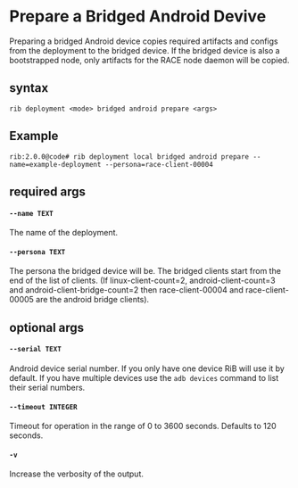 # Prepare a Bridged Android Devive

Preparing a bridged Android device copies required artifacts and configs from the deployment to the bridged device. If the bridged device is also a bootstrapped node, only artifacts for the RACE node daemon will be copied.

## syntax

```
rib deployment <mode> bridged android prepare <args>
```

## Example

```
rib:2.0.0@code# rib deployment local bridged android prepare --name=example-deployment --persona=race-client-00004
```

## required args

#### `--name TEXT`
The name of the deployment.

#### `--persona TEXT`
The persona the bridged device will be. The bridged clients start from the end of the list of clients. (If linux-client-count=2, android-client-count=3 and android-client-bridge-count=2 then race-client-00004 and race-client-00005 are the android bridge clients).

## optional args

#### `--serial TEXT`
Android device serial number. If you only have one device RiB will use it by default. If you have multiple devices use the `adb devices` command to list their serial numbers.

#### `--timeout INTEGER`
Timeout for operation in the range of 0 to 3600 seconds. Defaults to 120 seconds.

#### `-v`
Increase the verbosity of the output.

